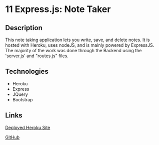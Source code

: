# 11 Express.js: Note Taker

## Description

This note taking application lets you write, save, and delete notes. It is hosted with Heroku, uses nodeJS, and is mainly powered by ExpressJS. 
The majority of the work was done through the Backend using the 'server.js' and "routes.js" files. 

## Technologies
- Heroku
- Express
- JQuery
- Bootstrap

## Links 

[Deployed Heroku Site](https://peaceful-crag-93322.herokuapp.com/)

[GitHub](https://github.com/kdassign)